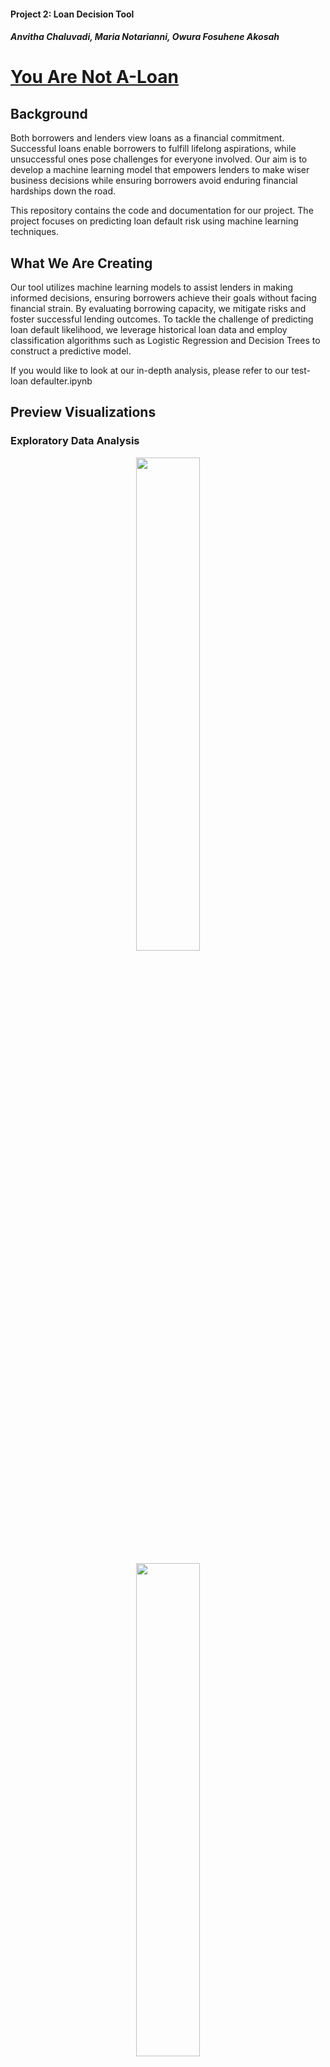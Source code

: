 #### Project 2: Loan Decision Tool
##### Anvitha Chaluvadi, Maria Notarianni, Owura Fosuhene Akosah

# **<ins>You Are Not A-Loan</ins>**

## Background
Both borrowers and lenders view loans as a financial commitment. Successful loans enable borrowers to fulfill lifelong aspirations, while unsuccessful ones pose challenges for everyone involved. Our aim is to develop a machine learning model that empowers lenders to make wiser business decisions while ensuring borrowers avoid enduring financial hardships down the road.

This repository contains the code and documentation for our project. The project focuses on predicting loan default risk using machine learning techniques.

## What We Are Creating
Our tool utilizes machine learning models to assist lenders in making informed decisions, ensuring borrowers achieve their goals without facing financial strain. By evaluating borrowing capacity, we mitigate risks and foster successful lending outcomes. To tackle the challenge of predicting loan default likelihood, we leverage historical loan data and employ classification algorithms such as Logistic Regression and Decision Trees to construct a predictive model.

If you would like to look at our in-depth analysis, please refer to our test-loan defaulter.ipynb

## Preview Visualizations
### Exploratory Data Analysis

<p align="center"> <img src = Images/EDA/EDA-Gender.png width =45% height 30%=/> </p>

<p align="center"> <img src = Images/EDA/EDA-Married.png width =45% height 30%=/> </p>

<p align="center"> <img src = Images/EDA/EDA-Dependents.png width =45% height 30%=/> </p>

<p align="center"> <img src = Images/EDA/EDA-Education.png width =45% height 30%=/> </p>

<p align="center"> <img src = Images/EDA/EDA-Self_Employed.png width =45% height 30%=/> </p>

<p align="center"> <img src = Images/EDA/EDA-Property_Area.png width =45% height 30%=/> </p>

<p align="center"> <img src = Images/EDA/EDA-Loan_Status.png width =45% height 30%=/> </p>

<p align="center"> <img src = Images/EDA/EDA-App_Loan_Amounts.png width =45% height 30%=/> </p>

### Creating a Logistic Regression Model with the Original Data
#### Making Predictions Using Training Data

<p align="center"> <img src = Images/Confusion-Matrix/Confusion-Matrix_Training.png width =45% height 30%=/> </p>

#### Making Predictions Using Testing Data 

<p align="center"> <img src = Images/Confusion-Matrix/Confusion-Matrix_Testing.png width =45% height 30%=/> </p>

#### Confusion Matrix
<p align="center"> <img src = Images/Confusion-Matrix/Confusion-Matrix_CM.png width =45% height 30%=/> </p>
<p align="center"> <img src = Images/Confusion-Matrix/Confusion-Matrix_CM-2.png width =45% height 30%=/> </p>

#### Decision Tree

<p align="center"> <img src = Images/Confusion-Matrix/Confusion-Matrix_DT.png width =45% height 30%=/> </p>

#### Random Forest

<p align="center"> <img src = Images/Confusion-Matrix/Confusion-Matrix_RF.png width =45% height 30%=/> </p>

#### Naive Bayes

<p align="center"> <img src = Images/Confusion-Matrix/Confusion-Matrix_NB.png width =45% height 30%=/> </p>

#### Gradient Boosting

<p align="center"> <img src = Images/Confusion-Matrix/Confusion-Matrix_GB.png width =45% height 30%=/> </p>

## Feature Importance

<p align="center"> <img src = Images/Confusion-Matrix/Feature_Importance.png width =45% height 30%=/> </p>

## References

[Kaggle](https://www.kaggle.com/datasets)

### <ins>Presentation</ins> 
[You Are Not A-Loan Presentation](https://docs.google.com/presentation/d/14dwuvp862QAsIPoE3zPzj3lQefg4naZ2HSFHFiIx_xQ/edit?usp=sharing)


